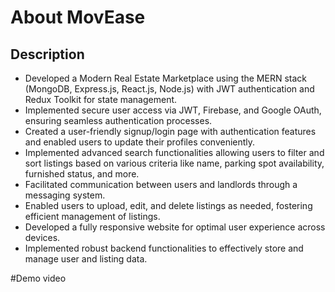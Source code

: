 # About MovEase
## Description
- Developed a Modern Real Estate Marketplace using the MERN stack (MongoDB, Express.js, React.js, Node.js) with JWT authentication and Redux Toolkit for state management.
- Implemented secure user access via JWT, Firebase, and Google OAuth, ensuring seamless authentication processes.
- Created a user-friendly signup/login page with authentication features and enabled users to update their profiles conveniently.
- Implemented advanced search functionalities allowing users to filter and sort listings based on various criteria like name, parking spot availability, furnished status, and more.
- Facilitated communication between users and landlords through a messaging system.
- Enabled users to upload, edit, and delete listings as needed, fostering efficient management of listings.
- Developed a fully responsive website for optimal user experience across devices.
- Implemented robust backend functionalities to effectively store and manage user and listing data.

#Demo video
  
